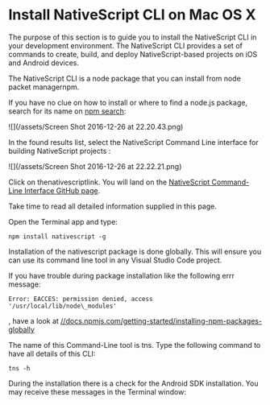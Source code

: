 # Install NativeScript CLI on Mac OS X

The purpose of this section is to guide you to install the NativeScript CLI in your development environment. The NativeScript CLI provides a set of commands to create, build, and deploy NativeScript-based projects on iOS and Android devices.

The NativeScript CLI is a node package that you can install from node packet managernpm.

If you have no clue on how to install or where to find a node.js package, search for its name on [npm search](http://npmsearch.com/):

![](/assets/Screen Shot 2016-12-26 at 22.20.43.png)

In the found results list, select the NativeScript Command Line interface for building NativeScript projects :

![](/assets/Screen Shot 2016-12-26 at 22.22.21.png)

Click on thenativescriptlink. You will land on the [NativeScript Command-Line Interface GitHub page](https://github.com/NativeScript/nativescript-cli#readme).

Take time to read all detailed information supplied in this page.

Open the Terminal app and type:

```
npm install nativescript -g
```

Installation of the nativescript package is done globally. This will ensure you can use its command line tool in any Visual Studio Code project.

If you have trouble during package installation like the following errr message:

```
Error: EACCES: permission denied, access '/usr/local/lib/node\_modules'
```

, have a look at [//docs.npmjs.com/getting-started/installing-npm-packages-globally](///docs.npmjs.com/getting-started/installing-npm-packages-globally)

The name of this Command-Line tool is tns. Type the following command to have all details of this CLI:

```
tns -h
```

During the installation there is a check for the Android SDK installation. You may receive these messages in the Terminal window:

